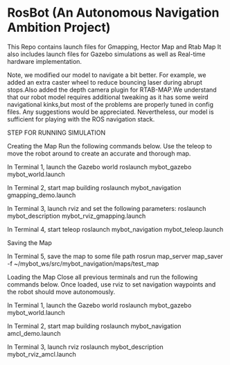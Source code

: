 # RosBot (An Autonomous Navigation Ambition Project)
This Repo contains launch files for Gmapping, Hector Map and Rtab Map 
It also includes launch files for Gazebo simulations as well as Real-time hardware implementation.


Note, we modified our model to navigate a bit better. For example, we added an extra caster wheel to reduce bouncing laser during abrupt stops.Also added the depth camera plugin for RTAB-MAP.We understand that our robot model requires additional tweaking as it has some weird navigational kinks,but most of the problems are properly tuned in config files. Any suggestions would be appreciated. Nevertheless, our model is sufficient for playing with the ROS navigation stack. 


STEP FOR RUNNING SIMULATION

Creating the Map
Run the following commands below. Use the teleop to move the robot around to create an accurate and thorough map.

In Terminal 1, launch the Gazebo world
roslaunch mybot_gazebo mybot_world.launch

In Terminal 2, start map building
roslaunch mybot_navigation gmapping_demo.launch

In Terminal 3, launch rviz and set the following parameters:
roslaunch mybot_description mybot_rviz_gmapping.launch

In Terminal 4, start teleop
roslaunch mybot_navigation mybot_teleop.launch


Saving the Map

In Terminal 5, save the map to some file path
rosrun map_server map_saver -f ~/mybot_ws/src/mybot_navigation/maps/test_map


Loading the Map
Close all previous terminals and run the following commands below. Once loaded, use rviz to set navigation waypoints and the robot should move autonomously.


In Terminal 1, launch the Gazebo world
roslaunch mybot_gazebo mybot_world.launch


In Terminal 2, start map building
roslaunch mybot_navigation amcl_demo.launch


In Terminal 3, launch rviz
roslaunch mybot_description mybot_rviz_amcl.launch





